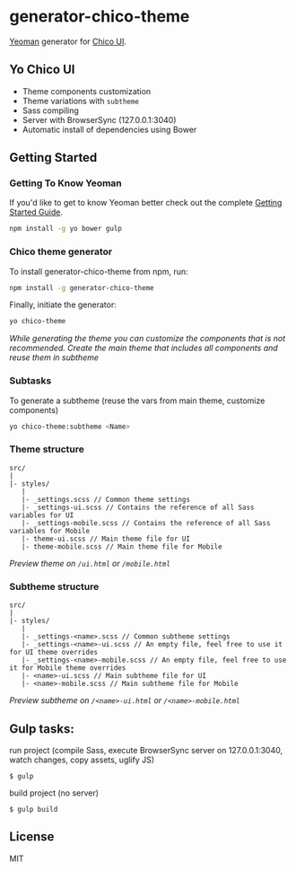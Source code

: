 # generator-chico-theme

[Yeoman](http://yeoman.io) generator for [Chico UI](http://chico-ui.com.ar/).

## Yo Chico UI
* Theme components customization
* Theme variations with `subtheme`
* Sass compiling
* Server with BrowserSync (127.0.0.1:3040)
* Automatic install of dependencies using Bower

## Getting Started

### Getting To Know Yeoman

If you'd like to get to know Yeoman better check out the complete [Getting Started Guide](https://github.com/yeoman/yeoman/wiki/Getting-Started). 

```bash
npm install -g yo bower gulp
```

### Chico theme generator

To install generator-chico-theme from npm, run:

```bash
npm install -g generator-chico-theme
```

Finally, initiate the generator:

```bash
yo chico-theme
```

*While generating the theme you can customize the components that is not recommended. Create the main theme that
  includes all components and reuse them in subtheme* 

### Subtasks

To generate a subtheme (reuse the vars from main theme, customize components)

```bash
yo chico-theme:subtheme <Name>
```

### Theme structure

````
src/
|
|- styles/
   |
   |- _settings.scss // Common theme settings
   |- _settings-ui.scss // Contains the reference of all Sass variables for UI
   |- _settings-mobile.scss // Contains the reference of all Sass variables for Mobile
   |- theme-ui.scss // Main theme file for UI
   |- theme-mobile.scss // Main theme file for Mobile
````

*Preview theme on `/ui.html` or `/mobile.html`*

### Subtheme structure

````
src/
|
|- styles/
   |
   |- _settings-<name>.scss // Common subtheme settings
   |- _settings-<name>-ui.scss // An empty file, feel free to use it for UI theme overrides
   |- _settings-<name>-mobile.scss // An empty file, feel free to use it for Mobile theme overrides
   |- <name>-ui.scss // Main subtheme file for UI
   |- <name>-mobile.scss // Main subtheme file for Mobile
````

*Preview subtheme on `/<name>-ui.html` or `/<name>-mobile.html`*

## Gulp tasks:

run project
(compile Sass, execute BrowserSync server on 127.0.0.1:3040, watch changes, copy assets, uglify JS)
```
$ gulp
```
build project (no server)
```
$ gulp build
```

## License

MIT
